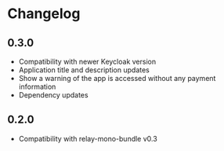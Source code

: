 # Changelog

## 0.3.0

* Compatibility with newer Keycloak version
* Application title and description updates
* Show a warning of the app is accessed without any payment information
* Dependency updates

## 0.2.0

* Compatibility with relay-mono-bundle v0.3

